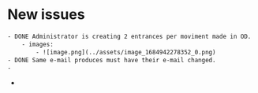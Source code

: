 # New issues
	- DONE Administrator is creating 2 entrances per moviment made in OD.
		- images:
			- ![image.png](../assets/image_1684942278352_0.png)
	- DONE Same e-mail produces must have their e-mail changed.
	-
-
